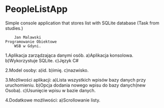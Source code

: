 # PeopleListApp
Simple console application that stores list with SQLite database (Task from studies.)

		Jan Malawski
	Programowanie Obiektowe
		WSB w Gdyni.

1.Aplikacja zarządzająca danymi osób.
a)Aplikacja konsolowa.
b)Wykorzystuje SQLite.
c)Język C#

2.Model osoby:
a)id.
b)imię.
c)nazwisko.

3.Możliwości aplikacji:
a)Lista wszystkich wpisów bazy danych przy uruchomieniu.
b)Opcja dodania nowego wpisu do bazy danych(new Osoba).
c)Usunięcie wpisu w bazie danych.

4.Dodatkowe możliwości:
a)Scrollowanie listy.
